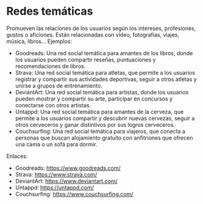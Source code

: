 # Redes temáticas

Promueven las relaciones de los usuarios según los intereses, profesiones, gustos o aficiones. Están relacionadas con vídeo, fotografías, viajes, música, libros... Ejemplos:

- Goodreads: Una red social temática para amantes de los libros, donde los usuarios pueden compartir reseñas, puntuaciones y recomendaciones de libros.
- Strava: Una red social temática para atletas, que permite a los usuarios registrar y compartir sus actividades deportivas, seguir a otros atletas y unirse a grupos de entrenamiento.
- DeviantArt: Una red social temática para artistas, donde los usuarios pueden mostrar y compartir su arte, participar en concursos y conectarse con otros artistas.
- Untappd: Una red social temática para amantes de la cerveza, que permite a los usuarios compartir y descubrir nuevas cervezas, seguir a otros cerveceros y ganar distintivos por sus logros cerveceros.
- Couchsurfing: Una red social temática para viajeros, que conecta a personas que buscan alojamiento gratuito con anfitriones que ofrecen una cama o un sofá para dormir.

Enlaces:

- Goodreads: https://www.goodreads.com/
- Strava: https://www.strava.com/
- DeviantArt: https://www.deviantart.com/
- Untappd: https://untappd.com/
- Couchsurfing: https://www.couchsurfing.com/